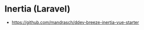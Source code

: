 # Inertia (Laravel)

<TwoClickYoutubePrivacy videoId="XDn_itJ0s64" />

- https://github.com/mandrasch/ddev-breeze-inertia-vue-starter
